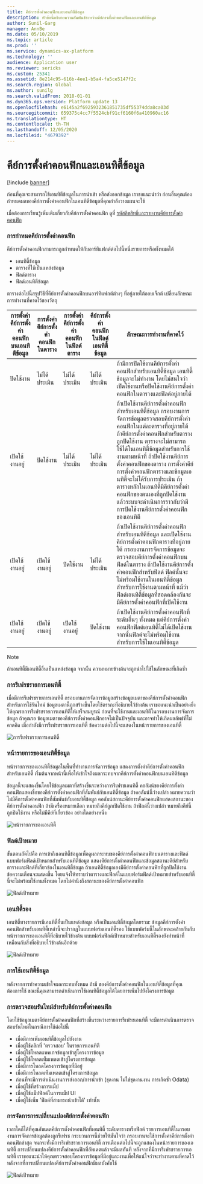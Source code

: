 ```yaml
---
title: คีย์การตั้งค่าคอนฟิกและเอนทิตีข้อมูล
description: หัวข้อนี้อธิบายความสัมพันธ์ระหว่างคีย์การตั้งค่าคอนฟิกและเอนทิตีข้อมูล
author: Sunil-Garg
manager: AnnBe
ms.date: 05/10/2019
ms.topic: article
ms.prod: ''
ms.service: dynamics-ax-platform
ms.technology: ''
audience: Application user
ms.reviewer: sericks
ms.custom: 25341
ms.assetid: 8e214c95-616b-4ee1-b5a4-fa5ce5147f2c
ms.search.region: Global
ms.author: sunilg
ms.search.validFrom: 2018-01-01
ms.dyn365.ops.version: Platform update 13
ms.openlocfilehash: e6145a2f6925932361851735df55374dda8ca03d
ms.sourcegitcommit: 659375c4cc7f5524cbf91cf6160f6a410960ac16
ms.translationtype: HT
ms.contentlocale: th-TH
ms.lasthandoff: 12/05/2020
ms.locfileid: "4679392"
---
```

# <a name="configuration-keys-and-data-entities"></a>คีย์การตั้งค่าคอนฟิกและเอนทิตี้ข้อมูล

[!include [banner](../includes/banner.md)]

ก่อนที่คุณจะสามารถใช้เอนทิตีข้อมูลในการนำเข้า หรือส่งออกข้อมูล เราขอแนะนำว่า ก่อนอื่นคุณต้องกำหนดผลของคีย์การตั้งค่าคอนฟิกในเอนทิตีข้อมูลที่คุณกำลังวางแผนจะใช้

เมื่อต้องการเรียนรู้เพิ่มเติมเกี่ยวกับคีย์การตั้งค่าคอนฟิก ดูที่ [รหัสลิขสิทธิ์และรายงานคีย์การตั้งค่าคอนฟิก](../sysadmin/license-codes-configuration-keys-report.md)

### <a name="configuration-key-assignments"></a>การกำหนดคีย์การตั้งค่าคอนฟิก
คีย์การตั้งค่าคอนฟิกสามารถถูกกำหนดให้กับอาร์ทิแฟกต์ต่อไปนี้หนึ่งรายการหรือทั้งหมดได้

- เอนทิตี้ข้อมูล
- ตารางที่ใช้เป็นแหล่งข้อมูล
- ฟิลด์ตาราง
- ฟิลด์เอนทิตีข้อมูล

ตารางต่อไปนี้สรุปวิธีที่คีย์การตั้งค่าคอนฟิกบนอาร์ทิแฟกต์ต่างๆ ที่อยู่ภายใต้ออบเจ็กต์ เปลี่ยนลักษณะการทำงานที่คาดไว้ของวัตถุ

| การตั้งค่าคีย์การตั้งค่าคอนฟิกบนเอนทิตีข้อมูล | การตั้งค่าคีย์การตั้งค่าคอนฟิกในตาราง | การตั้งค่าคีย์การตั้งค่าคอนฟิกในฟิลด์ตาราง | คีย์การตั้งค่าคอนฟิกในฟิลด์เอนทิตี้ข้อมูล | ลักษณะการทำงานที่คาดไว้ |
|-----------------------------------------|------------------------------------|------------------------------------------|----------------------------------------|------------------|
| ปิดใช้งาน                                 | ไม่ได้ประเมิน                      | ไม่ได้ประเมิน                            | ไม่ได้ประเมิน                          | ถ้ามีการปิดใช้งานคีย์การตั้งค่าคอนฟิกสำหรับเอนทิตี้ข้อมูล เอนทิตี้ข้อมูลจะไม่ทำงาน โดยไม่สนใจว่าเปิดใช้งานหรือปิดใช้งานคีย์การตั้งค่าคอนฟิกในตารางและฟิลด์อยู่ภายใต้ |
| เปิดใช้งานอยู่                                 | ปิดใช้งาน                            | ไม่ได้ประเมิน                            | ไม่ได้ประเมิน                          | ถ้าเปิดใช้งานคีย์การตั้งค่าคอนฟิกสำหรับเอนทิตี้ข้อมูล กรอบงานการจัดการข้อมูลตรวจสอบคีย์การตั้งค่าคอนฟิกในแต่ละตารางที่อยู่ภายใต้ ถ้าคีย์การตั้งค่าคอนฟิกสำหรับตารางถูกปิดใช้งาน ตารางจะไม่สามารถใช้ได้ในเอนทิตี้ข้อมูลสำหรับการใช้งานตามหน้าที่ ถ้าปิดใช้งานคีย์การตั้งค่าคอนฟิกของตาราง การตั้งค่าคีย์การตั้งค่าคอนฟิกตารางและข้อมูลเอนทิตี้จะไม่ได้รับการประเมิน ถ้าตารางหลักในเอนทิตี้มีคีย์การตั้งค่าคอนฟิกของตนเองที่ถูกปิดใช้งาน แล้วระบบจะดำเนินการราวกับว่ามีการปิดใช้งานคีย์การตั้งค่าคอนฟิกของเอนทิตี |
| เปิดใช้งานอยู่                                 | เปิดใช้งานอยู่                            | ปิดใช้งาน                                  | ไม่ได้ประเมิน                          | ถ้าเปิดใช้งานคีย์การตั้งค่าคอนฟิกสำหรับเอนทิตีข้อมูล และเปิดใช้งานคีย์การตั้งค่าคอนฟิกตารางที่อยู่ภายใต้ กรอบงานการจัดการข้อมูลจะตรวจสอบคีย์การตั้งค่าคอนฟิกบนฟิลด์ในตาราง ถ้าปิดใช้งานคีย์การตั้งค่าคอนฟิกสำหรับฟิลด์ ฟิลด์นั้นจะไม่พร้อมใช้งานในเอนทิตี้ข้อมูลสำหรับการใช้งานตามหน้าที่ แม้ว่าฟิลด์เอนทิตี้ข้อมูลที่สอดคล้องกันจะมีคีย์การตั้งค่าคอนฟิกที่เปิดใช้งาน |
| เปิดใช้งานอยู่                                 | เปิดใช้งานอยู่                            | เปิดใช้งานอยู่                                  | ปิดใช้งาน                                | ถ้าเปิดใช้งานคีย์การตั้งค่าคอนฟิกที่ระดับอื่นๆ ทั้งหมด แต่คีย์การตั้งค่าคอนฟิกฟิลด์เอนทิตี้ไม่ได้เปิดใช้งาน จากนั้นฟิลด์จะไม่พร้อมใช้งานสำหรับการใช้ในเอนทิตี้ข้อมูล |

> [!NOTE]
> ถ้าเอนทิตี้มีเอนทิตี้อื่นเป็นแหล่งข้อมูล จากนั้น ความหมายข้างต้นจะถูกนำไปใช้ในลักษณะที่เกิดซ้ำ

### <a name="entity-list-refresh"></a>การรีเฟรชรายการเอนทิตี้
เมื่อมีการรีเฟรชรายการเอนทิตี้ กรอบงานการจัดการข้อมูลสร้างข้อมูลเมตาของคีย์การตั้งค่าคอนฟิกสำหรับการใช้รันไทม์ ข้อมูลเมตานี้ถูกสร้างขึ้นโดยใช้ตรรกะที่อธิบายไว้ข้างต้น เราขอแนะนำเป็นอย่างยิ่งให้คุณรอการรีเฟรชรายการเอนทิตีให้เสร็จสมบูรณ์ ก่อนที่จะใช้งานและเอนทิตีในกรอบงานการจัดการข้อมูล ถ้าคุณรอ ข้อมูลเมตาของคีย์การตั้งค่าคอนฟิกอาจไม่เป็นปัจจุบัน และอาจทำให้เกิดผลลัพธ์ที่ไม่คาดคิด เมื่อกำลังมีการรีเฟรชรายการเอนทิตี้ ข้อความต่อไปนี้จะแสดงในหน้ารายการของเอนทิตี้

![การรีเฟรชรายการเอนทิตี้](./media/Entity_refresh_list.png)

### <a name="data-entity-list-page"></a>หน้ารายการของเอนทิตี้ข้อมูล
หน้ารายการของเอนทิตี้ข้อมูลในพื้นที่ทำงานการจัดการข้อมูล แสดงการตั้งค่าคีย์การตั้งค่าคอนฟิกสำหรับเอนทิตี้ เริ่มต้นจากหน้านี้เพื่อให้เข้าใจถึงผลกระทบจากคีย์การตั้งค่าคอนฟิกบนเอนทิตีข้อมูล

ข้อมูลนี้จะแสดงขึ้นโดยใช้ข้อมูลเมตาที่สร้างขึ้นระหว่างการรีเฟรชเอนทิตี้ คอลัมน์ของคีย์การตั้งค่าคอนฟิกแสดงชื่อของคีย์การตั้งค่าคอนฟิกที่สัมพันธ์กับเอนทิตี้ข้อมูล ถ้าคอลัมน์นี้ว่างเปล่า หมายความว่าไม่มีคีการตั้งค่าคอนฟิกที่สัมพันธ์กับเอนทิตี้ข้อมูล คอลัมน์สถานะคีย์การตั้งค่าคอนฟิกแสดงสถานะของคีย์การตั้งค่าคอนฟิก ถ้ามีเครื่องหมายเลือก หมายถึงคีย์ถูกเปิดใช้งาน ถ้าฟิลด์นี้ว่างเปล่า หมายถึงคีย์นี้ถูกปิดใช้งาน หรือไม่มีคีย์ที่เกี่ยวข้อง อย่างใดอย่างหนึ่ง

![หน้ารายการของเอนทิตี้](./media/Data_entity_list_page.png)

### <a name="target-fields"></a>ฟิลด์เป้าหมาย
ขั้นตอนถัดไปคือ การเข้าถึงเอนทิตี้ข้อมูลเพื่อดูผลกระทบของคีย์การตั้งค่าคอนฟิกบนตารางและฟิลด์ แบบฟอร์มฟิลด์เป้าหมายสำหรับเอนทิตีข้อมูล แสดงคีย์การตั้งค่าคอนฟิกและข้อมูลสถานะคีย์สำหรับตารางและฟิลด์ที่เกี่ยวข้องในเอนทิตี้ข้อมูล ถ้าเอนทิตี้ข้อมูลเองมีคีย์การตั้งค่าคอนฟิกที่ถูกปิดใช้งาน ข้อความเตือนจะแสดงขึ้น โดยแจ้งให้ทราบว่าตารางและฟิลด์ในแบบฟอร์มฟิลด์เป้าหมายสำหรับเอนทิตี้นี้จะไม่พร้อมใช้งานทั้งหมด โดยไม่คำนึงถึงสถานะของคีย์การตั้งค่าคอนฟิก

![ฟิลด์เป้าหมาย](./media/Target_fields_1.png)

### <a name="child-entities"></a>เอนทิตี้รอง 
เอนทิตี้บางรายการมีเอนทิตี้อื่นเป็นแหล่งข้อมูล หรือเป็นเอนทิตี้ข้อมูลโดยรวม: ข้อมูลคีย์การตั้งค่าคอนฟิกสำหรับเอนทิตี้เหล่านี้จะปรากฏในแบบฟอร์มเอนทิตี้รอง ใช้แบบฟอร์มนี้ในลักษณะคล้ายกันกับหน้ารายการของเอนทิตี้ที่อธิบายไว้ข้างต้น แบบฟอร์มฟิลด์เป้าหมายสำหรับเอนทิตี้รองยังทำหน้าที่เหมือนกับสิ่งที่อธิบายไว้ข้างต้นอีกด้วย

![ฟิลด์เป้าหมาย](./media/Target_fields_2.png)

### <a name="using-data-entities"></a>การใช้เอนทิตี้ข้อมูล
หลังจากการทำความเข้าใจผลกระทบทั้งหมด ถ้ามี ของคีย์การตั้งค่าคอนฟิกในเอนทิตี้ข้อมูลที่คุณต้องการใช้ ขณะนี้คุณสามารถดำเนินการใช้เอนทิตี้ข้อมูลได้โดยการเพิ่มไปยังโครงการข้อมูล 

### <a name="run-time-validations-for-configuration-keys"></a>การตรวจสอบรันไทม์สำหรับคีย์การตั้งค่าคอนฟิก
โดยใช้ข้อมูลเมตาคีย์การตั้งค่าคอนฟิกที่สร้างขึ้นระหว่างรายการรีเฟรชเอนทิตี้ จะมีการดำเนินการตรวจสอบรันไทม์ในกรณีการใช้ต่อไปนี้

- เมื่อมีการเพิ่มเอนทิตี้ข้อมูลไปยังงาน
- เมื่อผู้ใช้คลิกที่ 'ตรวจสอบ' ในรายการเอนทิตี
- เมื่อผู้ใช้โหลดแพคเกจข้อมูลเข้าสู่โครงการข้อมูล
- เมื่อผู้ใช้โหลดเท็มเพลตเข้าสู่โครงการข้อมูล
- เมื่อมีการโหลดโครงการข้อมูลที่มีอยู่
- เมื่อมีการโหลดเท็มเพลตเข้าสู่โครงการข้อมูล
- ก่อนที่จะมีการดำเนินงานการส่งออก/การนำเข้า (ชุดงาน ไม่ใช่ชุดงานงาน การเกิดซ้ำ Odata)
- เมื่อผู้ใช้ที่สร้างการแม็ป
- เมื่อผู้ใช้แม็ปฟิลด์ในการแม็ป UI
- เมื่อผู้ใช้เพิ่ม 'ฟิลด์ที่สามารถนำเข้าได้' เท่านั้น

### <a name="managing-configuration-key-changes"></a>การจัดการการเปลี่ยนแปลงคีย์การตั้งค่าคอนฟิก
เวลาใดก็ได้ที่คุณอัพเดตคีย์การตั้งค่าคอนฟิกที่เอนทิตี้ ระดับตารางหรือฟิลด์ รายการเอนทิตี้ในกรอบงานการจัดการข้อมูลต้องถูกรีเฟรช กระบวนการนี้ช่วยให้มั่นใจว่า กรอบงานจะใช้การตั้งค่าคีย์การตั้งค่าคอนฟิกล่าสุด จนกระทั่งมีการรีเฟรชรายการเอนทิตี้ การเตือนต่อไปนี้จะถูกแสดงในหน้ารายการของเอนทิตี้ การเปลี่ยนแปลงคีย์การตั้งค่าคอนฟิกที่อัพเดตแล้วจะมีผลทันที หลังจากที่มีการรีเฟรชรายการเอนทิตี้ เราขอแนะนำให้คุณตรวจสอบโครงการข้อมูลที่มีอยู่และงานเพื่อให้แน่ใจว่าจะทำงานตามที่คาดไว้ หลังจากที่การเปลี่ยนแปลงคีย์การตั้งค่าคอนฟิกมีผลบังคับใช้

![ฟิลด์เป้าหมาย](./media/Target_fields_3.png)
